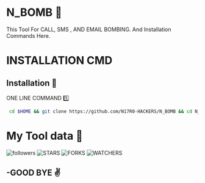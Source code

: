 
# N_BOMB 🚀

This Tool For CALL, SMS , AND EMAIL BOMBING. And Installation Commands Here.
# INSTALLATION CMD

## Installation 🤩
ONE LINE COMMAND 1️⃣

```bash
 cd $HOME && git clone https://github.com/N17R0-HACKERS/N_BOMB && cd N_BOMB && bash setup 
```


# My Tool data 🔨
![followers](https://img.shields.io/github/followers/N17R0-HACKERS?style=social)
![STARS](https://img.shields.io/github/stars/N17R0-HACKERS/N_BOMB?style=social)
![FORKS](https://img.shields.io/github/forks/N17R0-HACKERS/N_BOMB?style=social)
![WATCHERS](https://img.shields.io/github/watchers/N17R0-HACKERS/N_BOMB?style=social)


## -GOOD BYE ✌️

